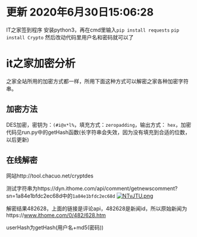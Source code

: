 # 更新 2020年6月30日15:06:28

IT之家签到程序
安装python3，再在cmd里输入`pip install requests` `pip install Crypto` 然后改动代码里用户名和密码就可以了

# it之家加密分析

之家全站所用的加密方式都一样，所用下面这种方式可以解密之家各种加密字符串。

## 加密方法

DES加密，密钥为：`(#i@x*l%`，填充方式：`zeropadding`，输出方式： `hex`，加密代码见run.py中的getHash函数(长字符串会失效，因为没有填充到合适的位数，以后更新)

## 在线解密

网站http://tool.chacuo.net/cryptdes

测试字符串为https://dyn.ithome.com/api/comment/getnewscomment?sn=1a84e1bfdc2ec68d中的`1a84e1bfdc2ec68d`
[![NTvJTU.png](https://s1.ax1x.com/2020/07/01/NTvJTU.png)](https://imgchr.com/i/NTvJTU)

解密结果482628，上面的链接是评论api，482628是新闻id，所以原始新闻为https://www.ithome.com/0/482/628.htm

userHash为getHash(用户名+md5(密码))
